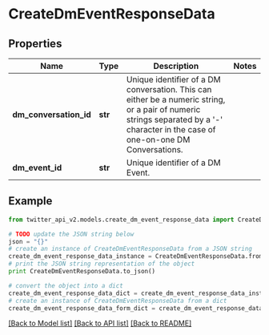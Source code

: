 # CreateDmEventResponseData


## Properties
Name | Type | Description | Notes
------------ | ------------- | ------------- | -------------
**dm_conversation_id** | **str** | Unique identifier of a DM conversation. This can either be a numeric string, or a pair of numeric strings separated by a &#39;-&#39; character in the case of one-on-one DM Conversations. | 
**dm_event_id** | **str** | Unique identifier of a DM Event. | 

## Example

```python
from twitter_api_v2.models.create_dm_event_response_data import CreateDmEventResponseData

# TODO update the JSON string below
json = "{}"
# create an instance of CreateDmEventResponseData from a JSON string
create_dm_event_response_data_instance = CreateDmEventResponseData.from_json(json)
# print the JSON string representation of the object
print CreateDmEventResponseData.to_json()

# convert the object into a dict
create_dm_event_response_data_dict = create_dm_event_response_data_instance.to_dict()
# create an instance of CreateDmEventResponseData from a dict
create_dm_event_response_data_form_dict = create_dm_event_response_data.from_dict(create_dm_event_response_data_dict)
```
[[Back to Model list]](../README.md#documentation-for-models) [[Back to API list]](../README.md#documentation-for-api-endpoints) [[Back to README]](../README.md)


